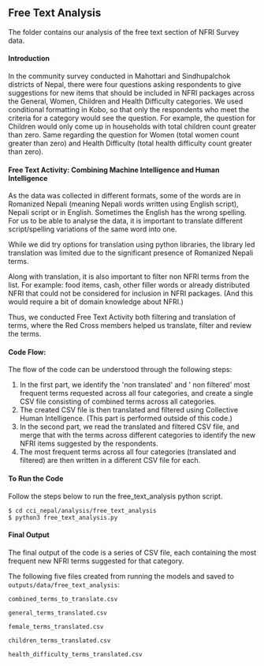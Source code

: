 ## Free Text Analysis

The folder contains our analysis of the free text section of NFRI Survey data.

#### Introduction

In the community survey conducted in Mahottari and Sindhupalchok districts of Nepal, there were four questions asking respondents to give suggestions for new items that should be included in NFRI packages across the General, Women, Children and Health Difficulty categories.
We used conditional formatting in Kobo, so that only the respondents who meet the criteria for a category would see the question.
For example, the question for Children would only come up in households with total children count greater than zero. Same regarding the question for Women (total women count greater than zero) and Health Difficulty (total health difficulty count greater than zero).

#### Free Text Activity: Combining Machine Intelligence and Human Intelligence

As the data was collected in different formats, some of the words are in Romanized Nepali (meaning Nepali words written using English script), Nepali script or in English. Sometimes the English has the wrong spelling. For us to be able to analyse the data, it is important to translate different script/spelling variations of the same word into one.

While we did try options for translation using python libraries, the library led translation was limited due to the significant presence of Romanized Nepali terms.

Along with translation, it is also important to filter non NFRI terms from the list. For example: food items, cash, other filler words or already distributed NFRI that could not be considered for inclusion in NFRI packages. (And this would require a bit of domain knowledge about NFRI.)

Thus, we conducted Free Text Activity both filtering and translation of terms, where the Red Cross members helped us translate, filter and review the terms.

#### Code Flow:

The flow of the code can be understood through the following steps:

1.  In the first part, we identify the 'non translated' and ' non filtered' most frequent terms requested across all four categories, and create a single CSV file consisting of combined terms across all categories.
2.  The created CSV file is then translated and filtered using Collective Human Intelligence. (This part is performed outside of this code.)
3.  In the second part, we read the translated and filtered CSV file, and merge that with the terms across different categories to identify the new NFRI items suggested by the respondents.
4.  The most frequent terms across all four categories (translated and filtered) are then written in a different CSV file for each.

#### To Run the Code

Follow the steps below to run the free_text_analysis python script.

```shell
$ cd cci_nepal/analysis/free_text_analysis
$ python3 free_text_analysis.py
```

#### Final Output

The final output of the code is a series of CSV file, each containing the most frequent new NFRI terms suggested for that category.

The following five files created from running the models and saved to `outputs/data/free_text_analysis`:

`combined_terms_to_translate.csv`

`general_terms_translated.csv`

`female_terms_translated.csv`

`children_terms_translated.csv`

`health_difficulty_terms_translated.csv`
